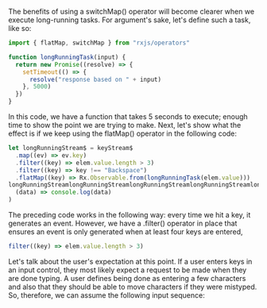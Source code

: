 The benefits of using a switchMap() operator will become
clearer when we execute long-running tasks. For argument's sake, let's define such a task,
like so:

```js
import { flatMap, switchMap } from "rxjs/operators"

function longRunningTask(input) {
  return new Promise((resolve) => {
    setTimeout(() => {
      resolve("response based on " + input)
    }, 5000)
  })
}
```

In this code, we have a function that takes 5 seconds to execute; enough time to show the
point we are trying to make. Next, let's show what the effect is if we keep using
the flatMap() operator in the following code:

```js
let longRunningStream$ = keyStream$
  .map((ev) => ev.key)
  .filter((key) => elem.value.length > 3)
  .filter((key) => key !== "Backspace")
  .flatMap((key) => Rx.Observable.from(longRunningTask(elem.value)))
longRunningStreamlongRunningStreamlongRunningStreamlongRunningStreamlongRunningStreamlongRunningStreamlongRunningStreamlongRunningStream\$.subscribe(
  (data) => console.log(data)
)
```

The preceding code works in the following way: every time we hit a key, it generates an
event. However, we have a .filter() operator in place that ensures an event is only
generated when at least four keys are entered,

```js
filter((key) => elem.value.length > 3)
```

Let's talk about the user's expectation at this point. If a user enters keys in an input
control, they most likely expect a request to be made when they are done typing. A user
defines being done as entering a few characters and also that they should be able to move
characters if they were mistyped. So, therefore, we can assume the following input
sequence:
